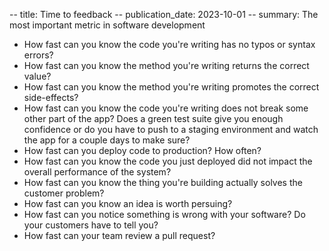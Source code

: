 -- title: Time to feedback
-- publication_date: 2023-10-01
-- summary: The most important metric in software development

* How fast can you know the code you're writing has no typos or syntax errors?
* How fast can you know the method you're writing returns the correct value?
* How fast can you know the method you're writing promotes the correct side-effects?
* How fast can you know the code you're writing does not break some other part of the app? Does a green test suite
  give you enough confidence or do you have to push to a staging environment and watch the app for a couple days to make sure?
* How fast can you deploy code to production? How often?
* How fast can you know the code you just deployed did not impact the overall performance of the system?
* How fast can you know the thing you're building actually solves the customer problem?
* How fast can you know an idea is worth persuing?
* How fast can you notice something is wrong with your software? Do your customers have to tell you?
* How fast can your team review a pull request?
